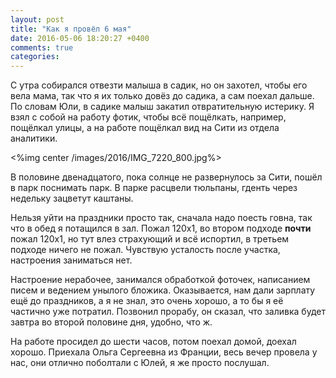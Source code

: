 ```yaml
---
layout: post
title: "Как я провёл 6 мая"
date: 2016-05-06 18:20:27 +0400
comments: true
categories: 
---
```

С утра собирался отвезти малыша в садик, но он захотел, чтобы его вела мама, так что я их только довёз до садика, а сам поехал дальше. По словам Юли, в садике малыш закатил отвратительную истерику. Я взял с собой на работу фотик, чтобы всё пощёлкать, например, пощёлкал улицы, а на работе пощёлкал вид на Сити из отдела аналитики.

<%img center /images/2016/IMG_7220_800.jpg%>

В половине двенадцатого, пока солнце не развернулось за Сити, пошёл в парк поснимать парк. В парке расцвели тюльпаны, гденть через недельку зацветут каштаны.

Нельзя уйти на праздники просто так, сначала надо поесть говна, так что в обед я потащился в зал. Пожал 120х1, во втором подходе **почти** пожал 120х1, но тут влез страхующий и всё испортил, в третьем подходе ничего не пожал. Чувствую усталость после участка, настроения заниматься нет.

Настроение нерабочее, занимался обработкой фоточек, написанием писем и ведением унылого бложика. Оказывается, нам дали зарплату ещё до праздников, а я не знал, это очень хорошо, а то бы я её частично уже потратил. Позвонил прорабу, он сказал, что заливка будет завтра во второй половине дня, удобно, что ж.

На работе просидел до шести часов, потом поехал домой, доехал хорошо. Приехала Ольга Сергеевна из Франции, весь вечер провела у нас, они отлично поболтали с Юлей, я же просто послушал.